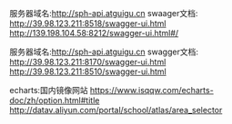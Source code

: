 服务器域名:http://sph-api.atguigu.cn
swaager文档:
http://39.98.123.211:8518/swagger-ui.html
http://139.198.104.58:8212/swagger-ui.html#/


服务器域名:http://sph-api.atguigu.cn 
swagger文档: 
    http://39.98.123.211:8170/swagger-ui.html 
    http://39.98.123.211:8510/swagger-ui.html

echarts:国内镜像网站 
    https://www.isqqw.com/echarts-doc/zh/option.html#title 
    http://datav.aliyun.com/portal/school/atlas/area_selector